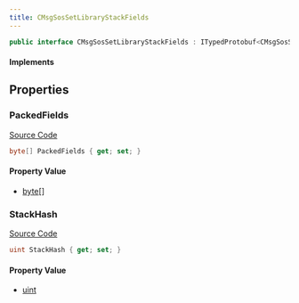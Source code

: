 ```yaml
---
title: CMsgSosSetLibraryStackFields
---
```


```csharp
public interface CMsgSosSetLibraryStackFields : ITypedProtobuf<CMsgSosSetLibraryStackFields>, INativeHandle, INetMessage<CMsgSosSetLibraryStackFields>, IDisposable
```

#### Implements

## Properties

### PackedFields

[Source Code](https://github.com/swiftly-solution/swiftlys2/blob/beta/managed/src/SwiftlyS2.Generated/Protobufs/Interfaces/CMsgSosSetLibraryStackFields.cs#L21)

```csharp
byte[] PackedFields { get; set; }
```

#### Property Value

- [byte](https://learn.microsoft.com/dotnet/api/system.byte)[]

### StackHash

[Source Code](https://github.com/swiftly-solution/swiftlys2/blob/beta/managed/src/SwiftlyS2.Generated/Protobufs/Interfaces/CMsgSosSetLibraryStackFields.cs#L18)

```csharp
uint StackHash { get; set; }
```

#### Property Value

- [uint](https://learn.microsoft.com/dotnet/api/system.uint32)

